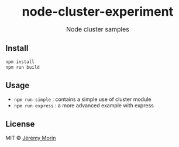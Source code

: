 <big><h1 align="center">node-cluster-experiment</h1></big>

<p align="center">
  <big>
    Node cluster samples
  </big>
</p>


## Install

```sh
npm install
npm run build
```

## Usage

- `npm run simple` : contains a simple use of cluster module
- `npm run express` : a more advanced example with express

## License

MIT © [Jérémy Morin](http://github.com/jermorin)
